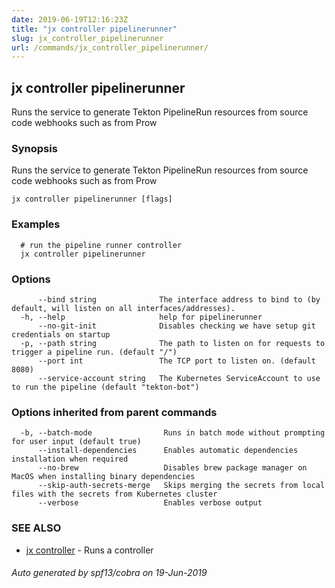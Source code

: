 ```yaml
---
date: 2019-06-19T12:16:23Z
title: "jx controller pipelinerunner"
slug: jx_controller_pipelinerunner
url: /commands/jx_controller_pipelinerunner/
---
```

## jx controller pipelinerunner

Runs the service to generate Tekton PipelineRun resources from source code webhooks such as from Prow

### Synopsis

Runs the service to generate Tekton PipelineRun resources from source code webhooks such as from Prow

```
jx controller pipelinerunner [flags]
```

### Examples

```
  # run the pipeline runner controller
  jx controller pipelinerunner
```

### Options

```
      --bind string              The interface address to bind to (by default, will listen on all interfaces/addresses).
  -h, --help                     help for pipelinerunner
      --no-git-init              Disables checking we have setup git credentials on startup
  -p, --path string              The path to listen on for requests to trigger a pipeline run. (default "/")
      --port int                 The TCP port to listen on. (default 8080)
      --service-account string   The Kubernetes ServiceAccount to use to run the pipeline (default "tekton-bot")
```

### Options inherited from parent commands

```
  -b, --batch-mode                Runs in batch mode without prompting for user input (default true)
      --install-dependencies      Enables automatic dependencies installation when required
      --no-brew                   Disables brew package manager on MacOS when installing binary dependencies
      --skip-auth-secrets-merge   Skips merging the secrets from local files with the secrets from Kubernetes cluster
      --verbose                   Enables verbose output
```

### SEE ALSO

* [jx controller](/commands/jx_controller/)	 - Runs a controller

###### Auto generated by spf13/cobra on 19-Jun-2019
